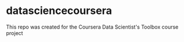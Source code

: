 datasciencecoursera
===================

This repo was created for the Coursera Data Scientist's Toolbox course project
